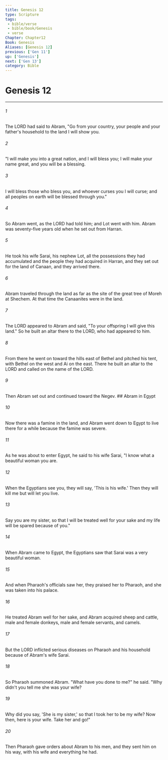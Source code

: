 ```yaml
---
title: Genesis 12
type: Scripture
tags:
 - bible/verse
 - bible/book/Genesis
 - verse
Chapter: Chapter12
Book: Genesis
Aliases: [Genesis 12]
previous: ['Gen 11']
up: ['Genesis']
next: ['Gen 13']
category: Bible
---
```

# Genesis 12

***


###### 1 
The LORD had said to Abram, "Go from your country, your people and your father's household to the land I will show you. 

###### 2 
"I will make you into a great nation, and I will bless you; I will make your name great, and you will be a blessing. 

###### 3 
I will bless those who bless you, and whoever curses you I will curse; and all peoples on earth will be blessed through you." 

###### 4 
So Abram went, as the LORD had told him; and Lot went with him. Abram was seventy-five years old when he set out from Harran. 

###### 5 
He took his wife Sarai, his nephew Lot, all the possessions they had accumulated and the people they had acquired in Harran, and they set out for the land of Canaan, and they arrived there. 

###### 6 
Abram traveled through the land as far as the site of the great tree of Moreh at Shechem. At that time the Canaanites were in the land. 

###### 7 
The LORD appeared to Abram and said, "To your offspring I will give this land." So he built an altar there to the LORD, who had appeared to him. 

###### 8 
From there he went on toward the hills east of Bethel and pitched his tent, with Bethel on the west and Ai on the east. There he built an altar to the LORD and called on the name of the LORD. 

###### 9 
Then Abram set out and continued toward the Negev. ## Abram in Egypt 

###### 10 
Now there was a famine in the land, and Abram went down to Egypt to live there for a while because the famine was severe. 

###### 11 
As he was about to enter Egypt, he said to his wife Sarai, "I know what a beautiful woman you are. 

###### 12 
When the Egyptians see you, they will say, 'This is his wife.' Then they will kill me but will let you live. 

###### 13 
Say you are my sister, so that I will be treated well for your sake and my life will be spared because of you." 

###### 14 
When Abram came to Egypt, the Egyptians saw that Sarai was a very beautiful woman. 

###### 15 
And when Pharaoh's officials saw her, they praised her to Pharaoh, and she was taken into his palace. 

###### 16 
He treated Abram well for her sake, and Abram acquired sheep and cattle, male and female donkeys, male and female servants, and camels. 

###### 17 
But the LORD inflicted serious diseases on Pharaoh and his household because of Abram's wife Sarai. 

###### 18 
So Pharaoh summoned Abram. "What have you done to me?" he said. "Why didn't you tell me she was your wife? 

###### 19 
Why did you say, 'She is my sister,' so that I took her to be my wife? Now then, here is your wife. Take her and go!" 

###### 20 
Then Pharaoh gave orders about Abram to his men, and they sent him on his way, with his wife and everything he had. 
